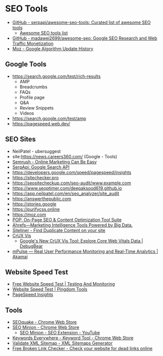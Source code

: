 # SEO Tools

- [GitHub - serpapi/awesome-seo-tools: Curated list of awesome SEO tools](https://github.com/serpapi/awesome-seo-tools)
	- [Awesome SEO tools list](https://seotoolslist.org/#/)
- [GitHub - madawei2699/awesome-seo: Google SEO Research and Web Traffic Monetization](https://github.com/madawei2699/awesome-seo)
- [Moz - Google Algorithm Update History](https://moz.com/google-algorithm-change)

## Google Tools

- https://search.google.com/test/rich-results
	- AMP
	- Breadcrumbs
	- FAQs
	- Profile page
	- Q&A
	- Review Snippets
	- Videos
- https://search.google.com/test/amp
- https://pagespeed.web.dev/

## SEO Sites

- NeilPatel - ubersuggest
- site:https://news.careers360.com/ (Google - Tools)
- [Semrush - Online Marketing Can Be Easy](https://semrush.com/)
- [SerpApi: Google Search API](https://serpapi.com/)
- https://developers.google.com/speed/pagespeed/insights
- https://sitechecker.pro
- https://seositecheckup.com/seo-audit/www.example.com
- https://www.seoptimer.com/deepaksood619.github.io
- https://app.neilpatel.com/en/seo_analyzer/site_audit
- https://answerthepublic.com
- https://stories.google
- https://purifycss.online
- https://moz.com
- [POP: On-Page SEO & Content Optimization Tool Suite](https://www.pageoptimizer.pro/)
- [Ahrefs—Marketing Intelligence Tools Powered by Big Data.](https://ahrefs.com/)
- [Siteliner - Find Duplicate Content on your site](https://www.siteliner.com/)
- [CrUX Vis](https://cruxvis.withgoogle.com/)
	- [Google's New CrUX Vis Tool: Explore Core Web Vitals Data | DebugBear](https://www.debugbear.com/blog/google-crux-vis)
- [mPulse — Real User Performance Monitoring and Real-Time Analytics | Akamai](https://www.akamai.com/products/mpulse-real-user-monitoring)

## Website Speed Test

- [Free Website Speed Test | Testing And Monitoring](https://www.debugbear.com/test/website-speed)
- [Website Speed Test | Pingdom Tools](https://tools.pingdom.com/)
- [PageSpeed Insights](https://pagespeed.web.dev/)

## Tools

- [SEOquake - Chrome Web Store](https://chromewebstore.google.com/detail/seoquake/akdgnmcogleenhbclghghlkkdndkjdjc)
- [SEO Minion - Chrome Web Store](https://chromewebstore.google.com/detail/seo-minion/giihipjfimkajhlcilipnjeohabimjhi?pli=1)
	- [SEO Minion - SEO Extension - YouTube](https://www.youtube.com/playlist?list=PL4ToiDFOv6A8S7RfsyoDDUMvwloHywQG2)
- [Keywords Everywhere - Keyword Tool - Chrome Web Store](https://chromewebstore.google.com/detail/keywords-everywhere-keywo/hbapdpeemoojbophdfndmlgdhppljgmp)
- [Validate XML Sitemap - XML Sitemaps Generator](https://www.xml-sitemaps.com/validate-xml-sitemap.html)
- [Free Broken Link Checker - Check your website for dead links online](https://www.brokenlinkcheck.com/broken-links.php)
